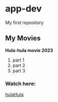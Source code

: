 # app-dev
My first repository

## My Movies

**Hula-hula movie 2023**

1. part 1
2. part 2
3. part 3

### Watch here:
[hulaHula](https://www.example.com)

